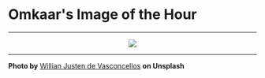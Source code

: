 # Omkaar's Image of the Hour

---

<div align="center">

<a href="https://unsplash.com/photos/chefs-prepare-food-in-a-dimly-lit-restaurant-jSGAUxrhtpA">
  <img src="https://images.unsplash.com/photo-1750810977675-57927aeccd90?crop=entropy&cs=tinysrgb&fit=max&fm=jpg&ixid=M3w3NjA2Nzh8MHwxfHJhbmRvbXx8fHx8fHx8fDE3NTI0NjkyMDB8&ixlib=rb-4.1.0&q=80&w=1080" style="max-width:100%; height:auto;">
</a>



</div>

---

**Photo by** [Willian Justen de Vasconcellos](https://unsplash.com/@willianjusten) **on Unsplash**
